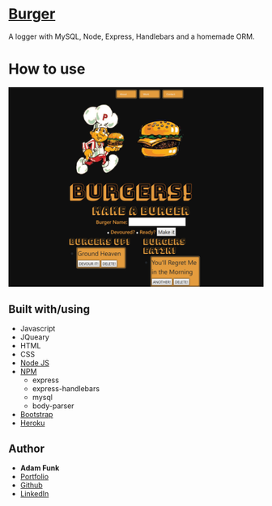 # [Burger](https://powerful-cove-55076.herokuapp.com/)
A logger with MySQL, Node, Express, Handlebars and a homemade ORM. 

# How to use
![Example 1](public/assets/images/readMeImg.png?raw=true "Example 1")


## Built with/using
* Javascript
* JQueary
* HTML
* CSS
* [Node JS](https://nodejs.org/en/)
* [NPM](https://www.npmjs.com/)
    * express
    * express-handlebars
    * mysql
    * body-parser
* [Bootstrap](https://getbootstrap.com/)
* [Heroku](https://devcenter.heroku.com/articles/heroku-cli)

## Author 

* **Adam Funk** 
* [Portfolio](https://funkaj.github.io/Portfolio/)
* [Github](https://github.com/funkaj)
* [LinkedIn](https://www.linkedin.com/feed/)
